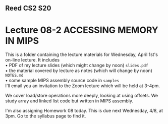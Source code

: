 ## Reed CS2 S20

# Lecture 08-2 ACCESSING MEMORY IN MIPS

This is a folder containing the lecture materials for Wednesday, April 1st's on-line lecture. It includes  
• PDF of my lecture slides (which might change by noon) `slides.pdf`   
• the material covered by lecture as notes (which will change by noon) `NOTES.md`   
• some sample MIPS assembly source code in `samples`  
I'll email you an invitation to the Zoom lecture which will be held at 3-4pm.

We cover load/store operations more deeply, looking at using
offsets. We study array and linked list code but written in MIPS
assembly.

I'm also assigning Homework 08 today. This is due next Wednesday, 4/8,
at 3pm. Go to the syllabus page to find it.


